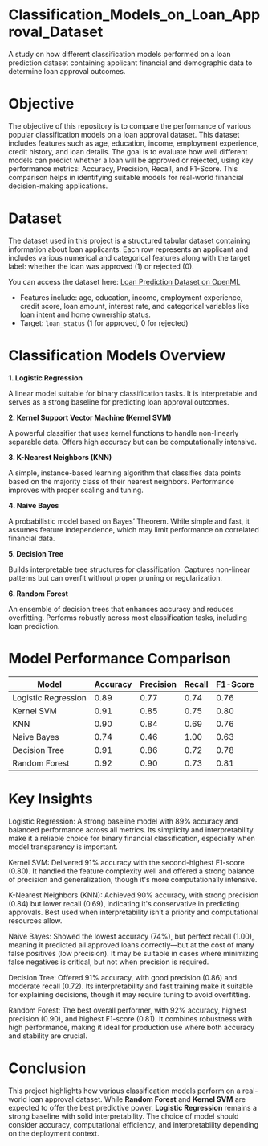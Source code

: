 # Classification_Models_on_Loan_Approval_Dataset

A study on how different classification models performed on a loan prediction dataset containing applicant financial and demographic data to determine loan approval outcomes.

# Objective

The objective of this repository is to compare the performance of various popular classification models on a loan approval dataset. This dataset includes features such as age, education, income, employment experience, credit history, and loan details. The goal is to evaluate how well different models can predict whether a loan will be approved or rejected, using key performance metrics: Accuracy, Precision, Recall, and F1-Score. This comparison helps in identifying suitable models for real-world financial decision-making applications.

# Dataset

The dataset used in this project is a structured tabular dataset containing information about loan applicants. Each row represents an applicant and includes various numerical and categorical features along with the target label: whether the loan was approved (1) or rejected (0).

You can access the dataset here: [Loan Prediction Dataset on OpenML](https://www.openml.org/search?type=data&status=active&id=46526)

- Features include: age, education, income, employment experience, credit score, loan amount, interest rate, and categorical variables like loan intent and home ownership status.
- Target: `loan_status` (1 for approved, 0 for rejected)

# Classification Models Overview

**1. Logistic Regression**

A linear model suitable for binary classification tasks. It is interpretable and serves as a strong baseline for predicting loan approval outcomes.

**2. Kernel Support Vector Machine (Kernel SVM)**

A powerful classifier that uses kernel functions to handle non-linearly separable data. Offers high accuracy but can be computationally intensive.

**3. K-Nearest Neighbors (KNN)**

A simple, instance-based learning algorithm that classifies data points based on the majority class of their nearest neighbors. Performance improves with proper scaling and tuning.

**4. Naive Bayes**

A probabilistic model based on Bayes’ Theorem. While simple and fast, it assumes feature independence, which may limit performance on correlated financial data.

**5. Decision Tree**

Builds interpretable tree structures for classification. Captures non-linear patterns but can overfit without proper pruning or regularization.

**6. Random Forest**

An ensemble of decision trees that enhances accuracy and reduces overfitting. Performs robustly across most classification tasks, including loan prediction.

# Model Performance Comparison

| Model               | Accuracy | Precision | Recall | F1-Score |
|---------------------|----------|-----------|--------|----------|
| Logistic Regression | 0.89     | 0.77      | 0.74   | 0.76     |
| Kernel SVM          | 0.91     | 0.85      | 0.75   | 0.80     |
| KNN                 | 0.90     | 0.84      | 0.69   | 0.76     |
| Naive Bayes         | 0.74     | 0.46      | 1.00   | 0.63     |
| Decision Tree       | 0.91     | 0.86      | 0.72   | 0.78     |
| Random Forest       | 0.92     | 0.90      | 0.73   | 0.81     |


# Key Insights

Logistic Regression:
A strong baseline model with 89% accuracy and balanced performance across all metrics. Its simplicity and interpretability make it a reliable choice for binary financial classification, especially when model transparency is important.

Kernel SVM:
Delivered 91% accuracy with the second-highest F1-score (0.80). It handled the feature complexity well and offered a strong balance of precision and generalization, though it's more computationally intensive.

K-Nearest Neighbors (KNN):
Achieved 90% accuracy, with strong precision (0.84) but lower recall (0.69), indicating it's conservative in predicting approvals. Best used when interpretability isn’t a priority and computational resources allow.

Naive Bayes:
Showed the lowest accuracy (74%), but perfect recall (1.00), meaning it predicted all approved loans correctly—but at the cost of many false positives (low precision). It may be suitable in cases where minimizing false negatives is critical, but not when precision is required.

Decision Tree:
Offered 91% accuracy, with good precision (0.86) and moderate recall (0.72). Its interpretability and fast training make it suitable for explaining decisions, though it may require tuning to avoid overfitting.

Random Forest:
The best overall performer, with 92% accuracy, highest precision (0.90), and highest F1-score (0.81). It combines robustness with high performance, making it ideal for production use where both accuracy and stability are crucial.
# Conclusion

This project highlights how various classification models perform on a real-world loan approval dataset. While **Random Forest** and **Kernel SVM** are expected to offer the best predictive power, **Logistic Regression** remains a strong baseline with solid interpretability. The choice of model should consider accuracy, computational efficiency, and interpretability depending on the deployment context.


